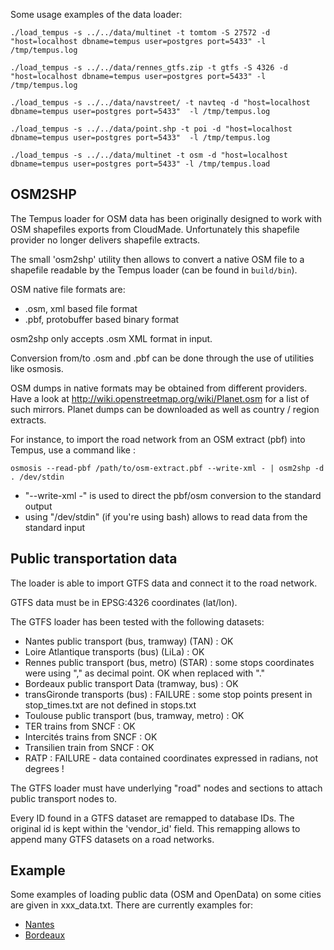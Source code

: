 Some usage examples of the data loader:

```
./load_tempus -s ../../data/multinet -t tomtom -S 27572 -d "host=localhost dbname=tempus user=postgres port=5433" -l /tmp/tempus.log

./load_tempus -s ../../data/rennes_gtfs.zip -t gtfs -S 4326 -d "host=localhost dbname=tempus user=postgres port=5433" -l /tmp/tempus.log

./load_tempus -s ../../data/navstreet/ -t navteq -d "host=localhost dbname=tempus user=postgres port=5433"  -l /tmp/tempus.log

./load_tempus -s ../../data/point.shp -t poi -d "host=localhost dbname=tempus user=postgres port=5433"  -l /tmp/tempus.log

./load_tempus -s ../../data/multinet -t osm -d "host=localhost dbname=tempus user=postgres port=5433" -l /tmp/tempus.load
```

OSM2SHP
-------

The Tempus loader for OSM data has been originally designed to work with OSM shapefiles exports from CloudMade.
Unfortunately this shapefile provider no longer delivers shapefile extracts.

The small 'osm2shp' utility then allows to convert a native OSM file to a shapefile readable by the Tempus loader (can be found in `build/bin`).

OSM native file formats are:
* .osm, xml based file format
* .pbf, protobuffer based binary format

osm2shp only accepts .osm XML format in input.

Conversion from/to .osm and .pbf can be done through the use of utilities like osmosis.

OSM dumps in native formats may be obtained from different providers.
Have a look at http://wiki.openstreetmap.org/wiki/Planet.osm for a list of such mirrors.
Planet dumps can be downloaded as well as country / region extracts.

For instance, to import the road network from an OSM extract (pbf) into Tempus, use a command like :
```
osmosis --read-pbf /path/to/osm-extract.pbf --write-xml - | osm2shp -d . /dev/stdin
```

* "--write-xml -" is used to direct the pbf/osm conversion to the standard output
* using "/dev/stdin" (if you're using bash) allows to read data from the standard input

Public transportation data
--------------------------

The loader is able to import GTFS data and connect it to the road network.

GTFS data must be in EPSG:4326 coordinates (lat/lon).

The GTFS loader has been tested with the following datasets:
- Nantes public transport (bus, tramway) (TAN) : OK
- Loire Atlantique transports (bus) (LiLa) : OK
- Rennes public transport (bus, metro) (STAR) : some stops coordinates were using "," as decimal point. OK when replaced with "."
- Bordeaux public transport Data (tramway, bus) : OK
- transGironde transports (bus) : FAILURE : some stop points present in stop_times.txt are not defined in stops.txt
- Toulouse public transport (bus, tramway, metro) : OK
- TER trains from SNCF : OK
- Intercités trains from SNCF : OK
- Transilien train from SNCF : OK
- RATP : FAILURE - data contained coordinates expressed in radians, not degrees !

The GTFS loader must have underlying "road" nodes and sections to attach public transport nodes to.

Every ID found in a GTFS dataset are remapped to database IDs. The original id is kept within the 'vendor_id' field.
This remapping allows to append many GTFS datasets on a road networks.

Example
-------

Some examples of loading public data (OSM and OpenData) on some cities are given in xxx_data.txt.
There are currently examples for:
- [Nantes](nantes_data.md)
- [Bordeaux](bordeaux_data.md)

